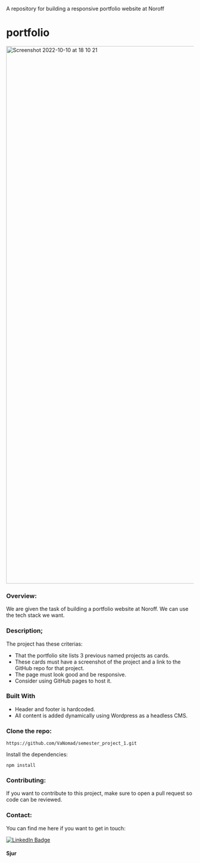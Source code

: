 A repository for building a responsive portfolio website at Noroff

# portfolio

<img width="1440" alt="Screenshot 2022-10-10 at 18 10 21" src="https://user-images.githubusercontent.com/77972892/194920204-e831d96e-2d3c-4da5-822b-da722d3ea846.png">

### Overview:

We are given the task of building a portfolio website at Noroff.
We can use the tech stack we want.

### Description;

The project has these criterias:

- That the portfolio site lists 3 previous named projects as cards.
- These cards must have a screenshot of the project and a link to the GitHub repo for that project.
- The page must look good and be responsive.
- Consider using GitHub pages to host it.
    

### Built With

- Header and footer is hardcoded.
- All content is added dynamically using Wordpress as a headless CMS.


### Clone the repo:

    
    https://github.com/VaNomad/semester_project_1.git
    

Install the dependencies:

    
    npm install
    

### Contributing:

If you want to contribute to this project, 
make sure to open a pull request so code can be reviewed.


### Contact:

You can find me here if you want to get in touch:

<div id="badges">
  <a href="https://www.linkedin.com/in/sjurhassel/">
    <img src="https://img.shields.io/badge/LinkedIn-blue?style=for-the-badge&logo=linkedin&logoColor=white" alt="LinkedIn Badge"/>
  </a>
</div>

#### Sjur
